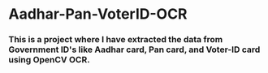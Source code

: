 # Aadhar-Pan-VoterID-OCR
### This is a project where I have extracted the data from Government ID's like Aadhar card, Pan card, and Voter-ID card using OpenCV OCR.
